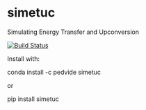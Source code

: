 # simetuc
Simulating Energy Transfer and Upconversion

[![Build Status](https://travis-ci.org/pedvide/simetuc.svg?branch=master)](https://travis-ci.org/pedvide/simetuc)

Install with:

conda install -c pedvide simetuc

or

pip install simetuc
